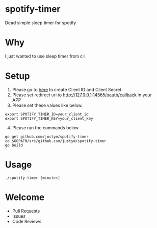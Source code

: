 # spotify-timer
Dead simple sleep timer for spotify

# Why 
I just wanted to use sleep timer from cli

# Setup 
1. Please go to [here](https://developer.spotify.com/dashboard/) to create Client ID and Client Secret 
2. Please set redirect uri to http://127.0.0.1:14565/oauth/callback in your APP
3. Please set these values like below.
```
export SPOTIFY_TIMER_ID=your_client_id
export SPOTIFY_TIMER_KEY=your_client_key
```
4. Please run the commands below
```
go get github.com/justym/spotify-timer
cd $GOPATH/src/github.com/justym/spotify-timer
go build
```

# Usage
```
./spotify-timer [minutes]
```

# Welcome
- Pull Requests
- Issues
- Code Reviews

